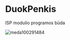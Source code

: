 # DuokPenkis
ISP modulio programos būda


![meda100291484](https://user-images.githubusercontent.com/81990657/204600453-92521f11-fc37-4ac8-a59c-c4940f769a19.jpg)
